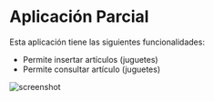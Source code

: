 # Aplicación Parcial

Esta aplicación tiene las siguientes funcionalidades:

- Permite insertar artículos (juguetes)
- Permite consultar artículo (juguetes)

![screenshot](./src/img/jugueteria.png)
